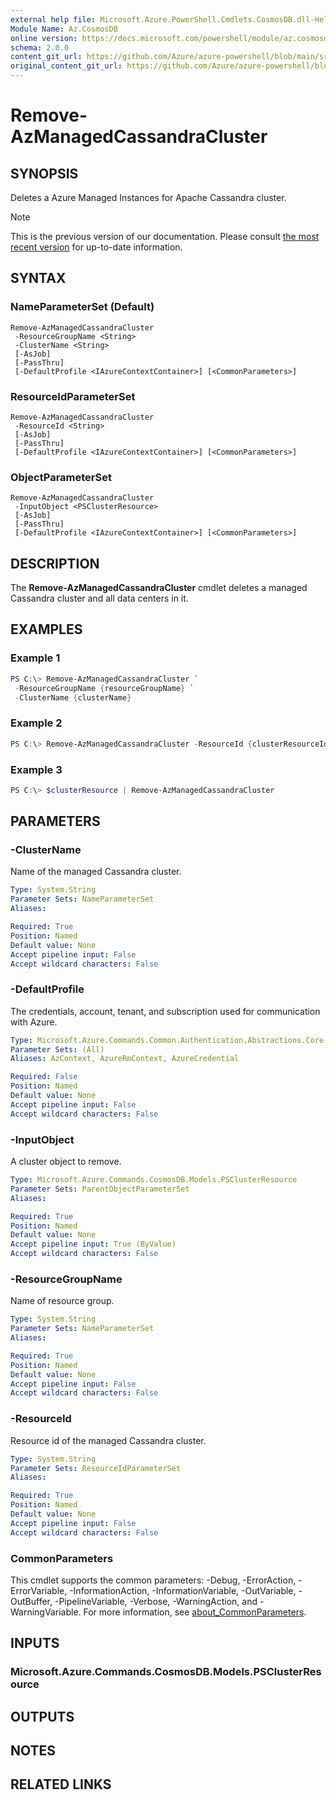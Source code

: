 ```yaml
---
external help file: Microsoft.Azure.PowerShell.Cmdlets.CosmosDB.dll-Help.xml
Module Name: Az.CosmosDB
online version: https://docs.microsoft.com/powershell/module/az.cosmosdb/remove-azmanagedcassandracluster
schema: 2.0.0
content_git_url: https://github.com/Azure/azure-powershell/blob/main/src/CosmosDB/CosmosDB/help/Remove-AzManagedCassandraCluster.md
original_content_git_url: https://github.com/Azure/azure-powershell/blob/main/src/CosmosDB/CosmosDB/help/Remove-AzManagedCassandraCluster.md
---
```


# Remove-AzManagedCassandraCluster

## SYNOPSIS
Deletes a Azure Managed Instances for Apache Cassandra cluster.

> [!NOTE]
>This is the previous version of our documentation. Please consult [the most recent version](/powershell/module/az.cosmosdb/remove-azmanagedcassandracluster) for up-to-date information.

## SYNTAX

### NameParameterSet (Default)
```
Remove-AzManagedCassandraCluster 
 -ResourceGroupName <String> 
 -ClusterName <String>
 [-AsJob]
 [-PassThru]
 [-DefaultProfile <IAzureContextContainer>] [<CommonParameters>]
```

### ResourceIdParameterSet
```
Remove-AzManagedCassandraCluster 
 -ResourceId <String> 
 [-AsJob]
 [-PassThru]
 [-DefaultProfile <IAzureContextContainer>] [<CommonParameters>]
```

### ObjectParameterSet
```
Remove-AzManagedCassandraCluster 
 -InputObject <PSClusterResource> 
 [-AsJob]
 [-PassThru]
 [-DefaultProfile <IAzureContextContainer>] [<CommonParameters>]
```

## DESCRIPTION
The **Remove-AzManagedCassandraCluster** cmdlet deletes a managed Cassandra cluster and all data centers in it.

## EXAMPLES

### Example 1
```powershell
PS C:\> Remove-AzManagedCassandraCluster `
 -ResourceGroupName {resourceGroupName} `
 -ClusterName {clusterName}
```

### Example 2
```powershell
PS C:\> Remove-AzManagedCassandraCluster -ResourceId {clusterResourceId}
```

### Example 3
```powershell
PS C:\> $clusterResource | Remove-AzManagedCassandraCluster
```

## PARAMETERS

### -ClusterName
Name of the managed Cassandra cluster.

```yaml
Type: System.String
Parameter Sets: NameParameterSet
Aliases:

Required: True
Position: Named
Default value: None
Accept pipeline input: False
Accept wildcard characters: False
```

### -DefaultProfile
The credentials, account, tenant, and subscription used for communication with Azure.

```yaml
Type: Microsoft.Azure.Commands.Common.Authentication.Abstractions.Core.IAzureContextContainer
Parameter Sets: (All)
Aliases: AzContext, AzureRmContext, AzureCredential

Required: False
Position: Named
Default value: None
Accept pipeline input: False
Accept wildcard characters: False
```

### -InputObject
A cluster object to remove.

```yaml
Type: Microsoft.Azure.Commands.CosmosDB.Models.PSClusterResource
Parameter Sets: ParentObjectParameterSet
Aliases:

Required: True
Position: Named
Default value: None
Accept pipeline input: True (ByValue)
Accept wildcard characters: False
```

### -ResourceGroupName
Name of resource group.

```yaml
Type: System.String
Parameter Sets: NameParameterSet
Aliases:

Required: True
Position: Named
Default value: None
Accept pipeline input: False
Accept wildcard characters: False
```

### -ResourceId
Resource id of the managed Cassandra cluster.

```yaml
Type: System.String
Parameter Sets: ResourceIdParameterSet
Aliases:

Required: True
Position: Named
Default value: None
Accept pipeline input: False
Accept wildcard characters: False
```

### CommonParameters
This cmdlet supports the common parameters: -Debug, -ErrorAction, -ErrorVariable, -InformationAction, -InformationVariable, -OutVariable, -OutBuffer, -PipelineVariable, -Verbose, -WarningAction, and -WarningVariable. For more information, see [about_CommonParameters](http://go.microsoft.com/fwlink/?LinkID=113216).

## INPUTS

### Microsoft.Azure.Commands.CosmosDB.Models.PSClusterResource

## OUTPUTS

## NOTES

## RELATED LINKS

